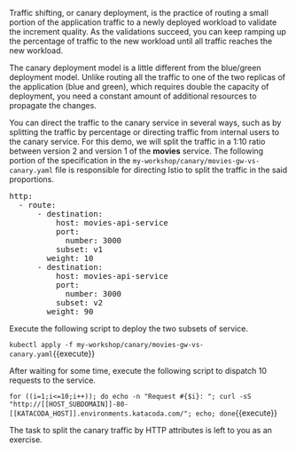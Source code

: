 Traffic shifting, or canary deployment, is the practice of routing a small portion of the application traffic to a newly deployed workload to validate the increment quality. As the validations succeed, you can keep ramping up the percentage of traffic to the new workload until all traffic reaches the new workload.

The canary deployment model is a little different from the blue/green deployment model. Unlike routing all the traffic to one of the two replicas of the application (blue and green), which requires double the capacity of deployment, you need a constant amount of additional resources to propagate the changes.

You can direct the traffic to the canary service in several ways, such as by splitting the traffic by percentage or directing traffic from internal users to the canary service. For this demo, we will split the traffic in a 1:10 ratio between version 2 and version 1 of the **movies** service. The following portion of the specification in the `my-workshop/canary/movies-gw-vs-canary.yaml` file is responsible for directing Istio to split the traffic in the said proportions.

<pre>
http:
  - route:
      - destination:
          host: movies-api-service
          port:
            number: 3000
          subset: v1
        weight: 10
      - destination:
          host: movies-api-service
          port:
            number: 3000
          subset: v2
        weight: 90
</pre>

Execute the following script to deploy the two subsets of service.

`kubectl apply -f my-workshop/canary/movies-gw-vs-canary.yaml`{{execute}}

After waiting for some time, execute the following script to dispatch 10 requests to the service.

`for ((i=1;i<=10;i++)); do echo -n "Request #{$i}: "; curl -sS "http://[[HOST_SUBDOMAIN]]-80-[[KATACODA_HOST]].environments.katacoda.com/"; echo; done`{{execute}}

The task to split the canary traffic by HTTP attributes is left to you as an exercise.
